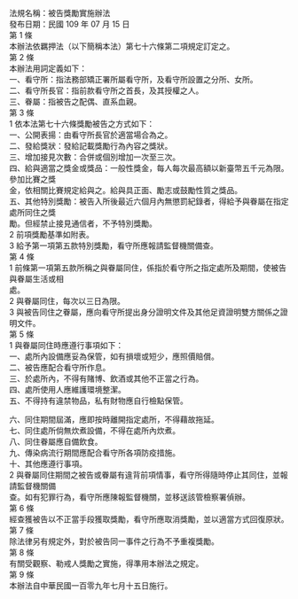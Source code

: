 法規名稱：被告獎勵實施辦法  
發布日期：民國 109 年 07 月 15 日  
第 1 條  
本辦法依羈押法（以下簡稱本法）第七十六條第二項規定訂定之。  
第 2 條  
本辦法用詞定義如下：  
一、看守所：指法務部矯正署所屬看守所，及看守所設置之分所、女所。  
二、看守所長官：指前款看守所之首長，及其授權之人。  
三、眷屬：指被告之配偶、直系血親。  
第 3 條  
1 依本法第七十六條獎勵被告之方式如下：  
一、公開表揚：由看守所長官於適當場合為之。  
二、發給獎狀：發給記載獎勵行為內容之獎狀。  
三、增加接見次數：合併或個別增加一次至三次。  
四、給與適當之獎金或獎品：一般性獎金，每人每次最高額以新臺幣五千元為限。參加比賽之獎  
金，依相關比賽規定給與之。給與具正面、勵志或鼓勵性質之獎品。  
五、其他特別獎勵：被告入所後最近六個月內無懲罰紀錄者，得給予與眷屬在指定處所同住之獎  
勵。但經禁止接見通信者，不予特別獎勵。  
2 前項獎勵基準如附表。  
3 給予第一項第五款特別獎勵，看守所應報請監督機關備查。  
第 4 條  
1 前條第一項第五款所稱之與眷屬同住，係指於看守所之指定處所及期間，使被告與眷屬生活或相  
處。  
2 與眷屬同住，每次以三日為限。  
3 與被告同住之眷屬，應向看守所提出身分證明文件及其他足資證明雙方關係之證明文件。  
第 5 條  
1 與眷屬同住時應遵行事項如下：  
一、處所內設備應妥為保管，如有損壞或短少，應照價賠償。  
二、被告應配合看守所作息。  
三、於處所內，不得有賭博、飲酒或其他不正當之行為。  
四、處所使用人應維護環境整潔。  
五、不得持有違禁物品，私有財物應自行檢點保管。  


六、同住期間屆滿，應即按時離開指定處所，不得藉故拖延。  
七、同住處所倘無炊煮設備，不得在處所內炊煮。  
八、同住眷屬應自備飲食。  
九、傳染病流行期間應配合看守所各項防疫措施。  
十、其他應遵行事項。  
2 與眷屬同住期間之被告或眷屬有違背前項情事，看守所得隨時停止其同住，並報請監督機關備  
查。如有犯罪行為，看守所應陳報監督機關，並移送該管檢察署偵辦。  
第 6 條  
經查獲被告以不正當手段獲取獎勵，看守所應取消獎勵，並以適當方式回復原狀。  
第 7 條  
除法律另有規定外，對於被告同一事件之行為不予重複獎勵。  
第 8 條  
有關受觀察、勒戒人獎勵之實施，得準用本辦法之規定。  
第 9 條  
本辦法自中華民國一百零九年七月十五日施行。  


